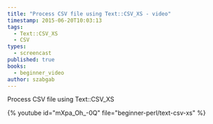 ```yaml
---
title: "Process CSV file using Text::CSV_XS - video"
timestamp: 2015-06-20T10:03:13
tags:
  - Text::CSV_XS
  - CSV
types:
  - screencast
published: true
books:
  - beginner_video
author: szabgab
---
```



Process CSV file using Text::CSV_XS


{% youtube id="mXpa_Oh_-0Q" file="beginner-perl/text-csv-xs" %}
